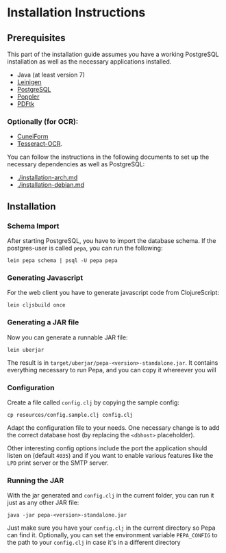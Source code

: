 # Installation Instructions

## Prerequisites

This part of the installation guide assumes you have a working
PostgreSQL installation as well as the necessary applications
installed.

- Java (at least version 7)
- [Leinigen](https://github.com/technomancy/leiningen/)
- [PostgreSQL](http://www.postgresql.org/)
- [Poppler](http://poppler.freedesktop.org/)
- [PDFtk](http://www.pdfhacks.com/pdftk)

### Optionally (for OCR):

- [CuneiForm](https://launchpad.net/cuneiform-linux)
- [Tesseract-OCR](https://code.google.com/p/tesseract-ocr/).

You can follow the instructions in the following documents to set up
the necessary dependencies as well as PostgreSQL:

- [./installation-arch.md](installation-arch.md)
- [./installation-debian.md](installation-debian.md)

## Installation

### Schema Import

After starting PostgreSQL, you have to import the database schema. If
the postgres-user is called `pepa`, you can run the following:

    lein pepa schema | psql -U pepa pepa

### Generating Javascript

For the web client you have to generate javascript code from
ClojureScript:

    lein cljsbuild once

### Generating a JAR file

Now you can generate a runnable JAR file:

    lein uberjar

The result is in `target/uberjar/pepa-<version>-standalone.jar`. It
contains everything necessary to run Pepa, and you can copy it
whereever you will

### Configuration

Create a file called `config.clj` by copying the sample config:

    cp resources/config.sample.clj config.clj

Adapt the configuration file to your needs. One necessary change is to
add the correct database host (by replacing the `<dbhost>`
placeholder).

Other interesting config options include the port the application
should listen on (default `4035`) and if you want to enable various
features like the `LPD` print server or the SMTP server.

### Running the JAR

With the jar generated and `config.clj` in the current folder, you can
run it just as any other JAR file:

    java -jar pepa-<version>-standalone.jar

Just make sure you have your `config.clj` in the current directory so
Pepa can find it. Optionally, you can set the environment variable
`PEPA_CONFIG` to the path to your `config.clj` in case it's in a
different directory
